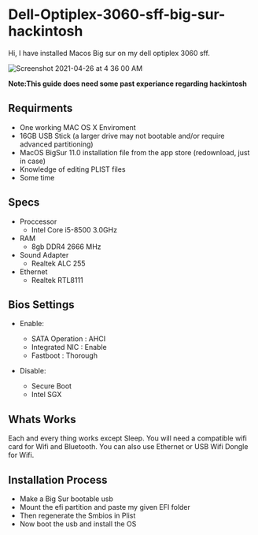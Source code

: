 # Dell-Optiplex-3060-sff-big-sur-hackintosh

Hi, I have installed Macos Big sur on my dell optiplex 3060 sff.

![Screenshot 2021-04-26 at 4 36 00 AM](https://user-images.githubusercontent.com/63354754/116013349-3b247300-a649-11eb-8696-e9fb01824b8f.png)

**Note:This guide does need some past experiance regarding hackintosh**

## Requirments
* One working MAC OS X Enviroment
* 16GB USB Stick (a larger drive may not bootable and/or require advanced partitioning)
* MacOS BigSur 11.0 installation file from the app store (redownload, just in case)
* Knowledge of editing PLIST files
* Some time

## Specs
* Proccessor
  * Intel Core i5-8500 3.0GHz
* RAM
  * 8gb DDR4 2666 MHz
* Sound Adapter
  * Realtek ALC 255
* Ethernet
  * Realtek RTL8111

## Bios Settings
* Enable:
  * SATA Operation : AHCI
  * Integrated NIC : Enable
  * Fastboot : Thorough

* Disable:
  * Secure Boot
  * Intel SGX

## Whats Works
Each and every thing works except Sleep. You will need a compatible wifi card for Wifi and Bluetooth. You can also use Ethernet or USB Wifi Dongle for Wifi.

## Installation Process
* Make a Big Sur bootable usb
* Mount the efi partition and paste my given EFI folder
* Then regenerate the Smbios in Plist
* Now boot the usb and install the OS
